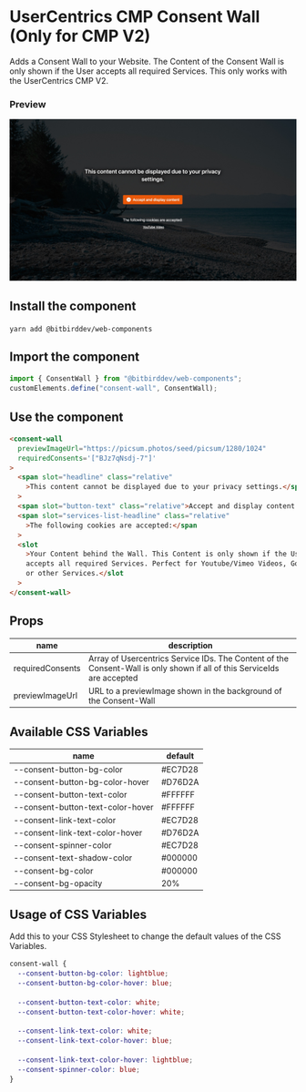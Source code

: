 # UserCentrics CMP Consent Wall (Only for CMP V2)

Adds a Consent Wall to your Website. The Content of the Consent Wall is only shown if the User accepts all required Services. This only works with the UserCentrics CMP V2.

### Preview

![Preview](https://github.com/bitbirddev/web-components/blob/main/lib/components/consent-wall/preview.jpeg?raw=true)

## Install the component

`yarn add @bitbirddev/web-components`

## Import the component

```js
import { ConsentWall } from "@bitbirddev/web-components";
customElements.define("consent-wall", ConsentWall);
```

## Use the component

```html
<consent-wall
  previewImageUrl="https://picsum.photos/seed/picsum/1280/1024"
  requiredConsents='["BJz7qNsdj-7"]'
>
  <span slot="headline" class="relative"
    >This content cannot be displayed due to your privacy settings.</span
  >
  <span slot="button-text" class="relative">Accept and display content </span>
  <span slot="services-list-headline" class="relative"
    >The following cookies are accepted:</span
  >
  <slot
    >Your Content behind the Wall. This Content is only shown if the User
    accepts all required Services. Perfect for Youtube/Vimeo Videos, Google Maps
    or other Services.</slot
  >
</consent-wall>
```

## Props

| name             | description                                                                                                             |
| ---------------- | ----------------------------------------------------------------------------------------------------------------------- |
| requiredConsents | Array of Usercentrics Service IDs. The Content of the Consent-Wall is only shown if all of this ServiceIds are accepted |
| previewImageUrl  | URL to a previewImage shown in the background of the Consent-Wall                                                       |

## Available CSS Variables

| name                              | default |
| --------------------------------- | ------- |
| --consent-button-bg-color         | #EC7D28 |
| --consent-button-bg-color-hover   | #D76D2A |
| --consent-button-text-color       | #FFFFFF |
| --consent-button-text-color-hover | #FFFFFF |
| --consent-link-text-color         | #EC7D28 |
| --consent-link-text-color-hover   | #D76D2A |
| --consent-spinner-color           | #EC7D28 |
| --consent-text-shadow-color       | #000000 |
| --consent-bg-color                | #000000 |
| --consent-bg-opacity              | 20%     |

## Usage of CSS Variables

Add this to your CSS Stylesheet to change the default values of the CSS Variables.

```css
consent-wall {
  --consent-button-bg-color: lightblue;
  --consent-button-bg-color-hover: blue;

  --consent-button-text-color: white;
  --consent-button-text-color-hover: white;

  --consent-link-text-color: white;
  --consent-link-text-color-hover: blue;

  --consent-link-text-color-hover: lightblue;
  --consent-spinner-color: blue;
}
```
